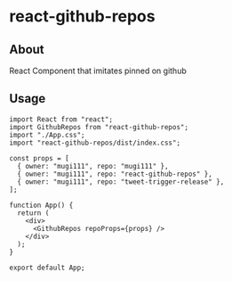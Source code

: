 # react-github-repos
## About
React Component that imitates pinned on github

## Usage

```
import React from "react";
import GithubRepos from "react-github-repos";
import "./App.css";
import "react-github-repos/dist/index.css";

const props = [
  { owner: "mugi111", repo: "mugi111" },
  { owner: "mugi111", repo: "react-github-repos" },
  { owner: "mugi111", repo: "tweet-trigger-release" },
];

function App() {
  return (
    <div>
      <GithubRepos repoProps={props} />
    </div>
  );
}

export default App;

```
